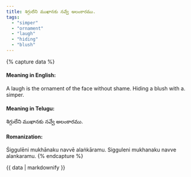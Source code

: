 ```yaml
---
title: శిగ్గులేని ముఖానకు నవ్వే అలంకారము.
tags:
  - "simper"
  - "ornament"
  - "laugh"
  - "hiding"
  - "blush"
---
```


{% capture data %}
#### Meaning in English:
A laugh is the ornament of the face without shame.
Hiding a blush with a. simper.

#### Meaning in Telugu:
శిగ్గులేని ముఖానకు నవ్వే అలంకారము.

#### Romanization:
Śiggulēni mukhānaku navvē alaṅkāramu.
Sigguleni mukhanaku navve alankaramu.
{% endcapture %}

{{ data | markdownify }}

